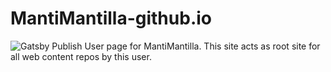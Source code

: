 # MantiMantilla-github.io
![Gatsby Publish](https://github.com/MantiMantilla/MantiMantilla.github.io/workflows/Gatsby%20Publish/badge.svg)
User page for MantiMantilla. This site acts as root site for all web content repos by this user.
